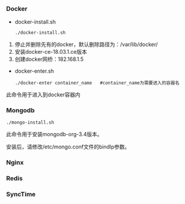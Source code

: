 ## 

### Docker

- docker-install.sh

  ```shell
  ./docker-install.sh
  ```

1. 停止并删除先有的docker，默认删除路径为：/var/lib/docker/
2. 安装docker-ce-18.03.1.ce版本
3. 创建docker网桥：182.168.1.5

- docker-enter.sh

  ```
  ./docker-enter container_name   #container_name为需要进入的容器名
  ```

此命令用于进入到docker容器内

### Mongodb

```
./mongo-install.sh
```

此命令用于安装mongodb-org-3.4版本。

安装后，请修改/etc/mongo.conf文件的bindIp参数。

### Nginx 
### Redis

### SyncTime

